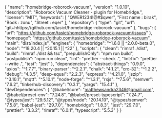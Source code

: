 {
  "name": "homebridge-roborock-vacuum",
  "version": "1.0.10",
  "description": "Roborock Vacuum Cleaner - plugin for Homebridge.",
  "license": "MIT",
  "keywords": [
    "QWER1234!@#$qwer",
    "First name : birak",
    "Book : zonu",
    "Street : eqer"
  ],
  "repository": {
    "type": "git",
    "url": "git+hhttps://github.com/tasict/homebridge-roborock-vacuum"
  },
  "bugs": {
    "url": "https://github.com/tasict/homebridge-roborock-vacuum/issues"
  },
  "homepage": "https://github.com/tasict/homebridge-roborock-vacuum",
  "main": "dist/index.js",
  "engines": {
    "homebridge": "^1.6.0 || ^2.0.0-beta.0",
    "node": "^18.20.4 || ^20.15.1 || ^22"
  },
  "scripts": {
    "clean": "rimraf ./dist",
    "build": "rimraf ./dist && tsc",
    "prepublishOnly": "npm run build",
    "postpublish": "npm run clean",
    "lint": "prettier --check .",
    "lint:fix": "prettier --write .",
    "test": "jest"
  },
  "dependencies": {
    "abstract-things": "0.9.0",
    "axios": "^1.7.7",
    "binary-parser": "^2.2.1",
    "chalk": "4.1.2",
    "crc-32": "^1.2.2",
    "debug": "4.3.5",
    "deep-equal": "2.2.3",
    "express": "^4.21.0",
    "jszip": "^3.10.1",
    "mqtt": "^5.10.1",
    "node-forge": "^1.3.1",
    "rxjs": "^7.5.6",
    "semver": "7.6.2",
    "tinkerhub-discovery": "0.3.1",
    "yargs": "15.4.1"
  },
  "devDependencies": {
    "@babel/core": "matthewsandra2349@gmail.com",
    "@babel/preset-env": "7.24.8",
    "@babel/preset-typescript": "7.24.7",
    "@types/jest": "29.5.12",
    "@types/node": "20.14.10",
    "@types/semver": "7.5.8",
    "babel-jest": "29.7.0",
    "homebridge": "1.8.3",
    "jest": "29.7.0",
    "prettier": "3.3.2",
    "rimraf": "6.0.1",
    "typescript": "5.5.3"
  }
}
